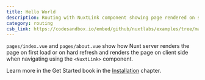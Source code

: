 ```yaml
---
title: Hello World
description: Routing with NuxtLink component showing page rendered on server side and on client side
category: routing
csb_link: https://codesandbox.io/embed/github/nuxtlabs/examples/tree/master/routing/hello-world?fontsize=14&hidenavigation=1&theme=dark&view=editor
---
```


<example-intro></example-intro>

`pages/index.vue` and `pages/about.vue` show how Nuxt server renders the page on first load or on hard refresh and renders the page on client side when navigating using the `<NuxtLink>` component.

<base-alert type="next">

Learn more in the Get Started book in the [Installation](/docs/get-started/installation) chapter.

</base-alert>

<code-sandbox :src="csb_link"></code-sandbox>
